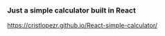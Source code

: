 ### Just a simple calculator built in React

https://cristlopezr.github.io/React-simple-calculator/
